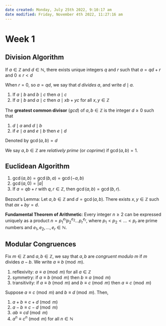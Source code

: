 ```yaml
---
date created: Monday, July 25th 2022, 9:10:17 am
date modified: Friday, November 4th 2022, 11:27:16 am
---
```


# Week 1

## Division Algorithm

If $a \in \mathbb Z$ and $d \in \mathbb N$, there exists unique integers $q$ and $r$ such that $a = qd + r$ and $0 \le r < d$

When $r = 0$, so $a = qd$, we say that $d$ *divides* $a$, and write $d \mid a$.

1. If $a \mid b$ and $b \mid c$ then $a \mid c$
2. If $a \mid b$ and $a \mid c$ then $a \mid xb + yc$ for all $x, y \in \mathbb Z$

The **greatest common divisor** (*gcd*) of $a, b \in\mathbb Z$ is the integer $d \ge 0$ such that

1. $d \mid a$ and $d \mid b$
2. if $e \mid a$ and $e \mid b$ then $e \mid d$

Denoted by $\gcd(a, b) = d$

We say $a, b \in \mathbb Z$ are *relatively prime* (or *coprime*) if $\gcd(a, b) = 1$.

## Euclidean Algorithm

1. $\gcd(a, b) = \gcd(b, a) = \gcd(-a, b)$
2. $\gcd(a, 0) = |a|$
3. If $a = qb + r$ with $q, r \in \mathbb Z$, then $\gcd(a, b) = \gcd(b, r)$.

Bezout’s Lemma: Let $a, b \in \mathbb Z$ and $d = \gcd(a, b)$. There exists $x, y \in \mathbb Z$ such that $ax + by = d$.

**Fundamental Theorem of Arithmetic**: Every integer $n \ge 2$ can be expressed uniquely as a product $n = p_1^{e_1}p_2^{e_2} \dots p_r^{e_r}$, where $p_1 < p_2 < \dots < p_r$ are prime numbers and $e_1, e_2, \dots, e_r \in \mathbb N$.

## Modular Congruences

Fix $m \in \mathbb Z$ and $a, b \in \mathbb Z$, we say that $a, b$ are *congruent modulo* $m$ if $m$ divides $a - b$. We write $a \equiv b \pmod m$.

1. reflexivity: $a \equiv a \pmod m$ for all $a \in \mathbb Z$
2. symmetry: if $a \equiv b \pmod m$ then $b \equiv a \pmod m$
3. transitivity: if $a \equiv b \pmod m$ and $b \equiv c \pmod m$ then $a \equiv c \pmod m$

Suppose $a \equiv c \pmod m$ and $b \equiv d \pmod m$. Then,

1. $a + b \equiv c + d \pmod m$
2. $a - b \equiv c - d \pmod m$
3. $ab \equiv cd \pmod m$
4. $a^n \equiv c^n \pmod m$ for all $n \in \mathbb N$
